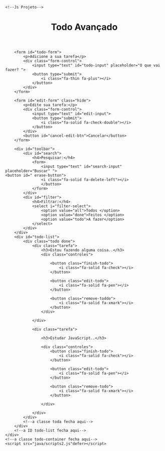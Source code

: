 <!DOCTYPE html>
<html lang="pt-br">

<head>
    <meta charset='utf-8'>
    <meta http-equiv='X-UA-Compatible' content='IE=edge'>
    <meta name='viewport' content="width=device-width, initial-scale=1.0">
    <title>Todo Avançado</title>
    <!---Css do projeto-->
    <link rel="stylesheet" href="style/style.css">
    <!---Fonte Awesome-->
    <link rel="stylesheet" href="https://cdnjs.cloudflare.com/ajax/libs/font-awesome/6.4.0/css/all.min.css"
        integrity="sha512-iecdLmaskl7CVkqkXNQ/ZH/XLlvWZOJyj7Yy7tcenmpD1ypASozpmT/E0iPtmFIB46ZmdtAc9eNBvH0H/ZpiBw=="
        crossorigin="anonymous" referrerpolicy="no-referrer" />


    <!--Js Projeto-->

</head>

<body>
    <div class="todo-container">
        <!--a div todo container inicia-->
        <header>
            <h1> Todo Avançado</h1>
        </header>


        <form id="todo-form">
            <p>Adicione a sua tarefa</p>
            <div class="form-control">
                <input type="text" id="todo-input" placeholder="O que vai fazer? ">
                <button type="submit">
                    <i class="fa-thin fa-plus"></i>
                </button>
            </div>
        </form>

        <form id="edit-form" class="hide">
            <p>Edite sua tarefa:</p>
            <div class="form-control">
                <input type="text" id="edit-input">
                <button type="submit">
                    <i class="fa-solid fa-check-double"></i>
                </button>
            </div>
            <button id="cancel-edit-btn">Cancelar</button>
        </form>

        <div id="toolbar">
            <div id="search">
                <h4>Pesquisar:</h4>
                <form>
                    <input type="text" id="search-input" placeholder="Buscar" ">
    <button id=" erase-button">
                    <i class="fa-solid fa-delete-left"></i>
                    </button>
                </form>
            </div>
            <div id="filter">
                <h4>Filtrar:</h4>
                <select i="filter-select">
                    <option value="all">Todos </option>
                    <option value="done">Feitos </option>
                    <option value="todo">A fazer</option>
                </select>
            </div>
        </div>
        <div id="todo-list">
            <div class="todo done">
                <div class="tarefa">
                    <h3>Estou fazendo alguma coisa..</h3>
                    <div class="controles">

                        <button class="finish-todo">
                            <i class="fa-solid fa-check"></i>
                        </button>
        
                        <button class="edit-todo">
                            <i class="fa-solid fa-pen"></i>
                        </button>
        
                        <button class="remove-toddo">
                            <i class="fa-solid fa-xmark"></i>
                        </button>
                    </div>

                </div>

                <div class="tarefa">

                    <h3>Estudar JavaScript..</h3>
    
                    <div class="controles">
                        <button class="finish-todo">
                            <i class="fa-solid fa-check"></i>
                        </button>
        
                        <button class="edit-todo">
                            <i class="fa-solid fa-pen"></i>
                        </button>
        
                        <button class="remove-todo">
                            <i class="fa-solid fa-xmark"></i>
                        </button>

                    </div>

                </div>
            </div>
            <!--a classe toda fecha aqui-->
        </div>
        <!--a ID todo-list fecha aqui-->
    </div>
    <!--a classe todo-container fecha aqui-->
    <script src="java/scripts2.js"defer></script>

</body>

</html>
